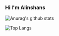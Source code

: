 ### Hi I'm Alinshans

<!--
**Alinshans/Alinshans** is a ✨ _special_ ✨ repository because its `README.md` (this file) appears on your GitHub profile.

Here are some ideas to get you started:

- 🔭 I’m currently working on ...
- 🌱 I’m currently learning ...
- 👯 I’m looking to collaborate on ...
- 🤔 I’m looking for help with ...
- 💬 Ask me about ...
- 📫 How to reach me: ...
- 😄 Pronouns: ...
- ⚡ Fun fact: ...
-->

![Anurag's github stats](https://github-readme-stats.vercel.app/api?username=Alinshans&show_icons=true&theme=radical)

![Top Langs](https://github-readme-stats.vercel.app/api/top-langs/?username=Alinshans&layout=compact&hide=html)

<!--
![Customized Card](https://github-readme-stats.vercel.app/api/pin?username=Alinshans&repo=MyTinySTL&title_color=fff&icon_color=f9f9f9&text_color=9f9f9f&bg_color=151515)
-->
